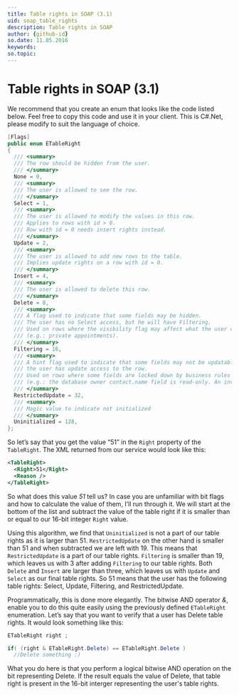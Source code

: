 ```yaml
---
title: Table rights in SOAP (3.1)
uid: soap_table_rights
description: Table rights in SOAP
author: {github-id}
so.date: 11.05.2016
keywords:
so.topic: 
---
```


# Table rights in SOAP (3.1)

We recommend that you create an enum that looks like the code listed below. Feel free to copy this code and use it in your client. This is C#.Net, please modify to suit the language of choice.

```csharp
[Flags]
public enum ETableRight
{
  /// <summary>
  /// The row should be hidden from the user.
  /// </summary>
  None = 0,
  /// <summary>
  /// The user is allowed to see the row.
  /// </summary>
  Select = 1,
  /// <summary>
  /// The user is allowed to modify the values in this row.
  /// Applies to rows with id > 0.
  /// Row with id = 0 needs insert rights instead.
  /// </summary>
  Update = 2,
  /// <summary>
  /// The user is allowed to add new rows to the table.
  /// Implies update rights on a row with id = 0.
  /// </summary>
  Insert = 4,
  /// <summary>
  /// The user is allowed to delete this row.
  /// </summary>
  Delete = 8,
  /// <summary>
  /// A flag used to indicate that some fields may be hidden.
  /// The user has no Select access, but he will have Filtering.
  /// Used on rows where the visibility flag may affect what the user can see
  /// (e.g.: private appointments).
  /// </summary>
  Filtering = 16,
  /// <summary>
  /// A hint flag used to indicate that some fields may not be updatable, even though
  /// the user has update access to the row.
  /// Used on rows where some fields are locked down by business rules or integrity constraints.
  /// (e.g.: the database owner contact.name field is read-only. An invitation's contact id is read-only)
  /// </summary>
  RestrictedUpdate = 32,
  /// <summary>
  /// Magic value to indicate not initialized
  /// </summary>
  Uninitialized = 128,
};
```

So let’s say that you get the value “51” in the `Right` property of the `TableRight`. The XML returned from our service would look like this:

```XML
<TableRight>
  <Right>51</Right>
  <Reason />
</TableRight>
```

So what does this value *51* tell us? In case you are unfamiliar with bit flags and how to calculate the value of them, I’ll run through it. We will start at the bottom of the list and subtract the value of the table right if it is smaller than or equal to our 16-bit integer `Right` value.

Using this algorithm, we find that `Uninitialized` is not a part of our table rights as it is larger than 51. `RestrictedUpdate` on the other hand is smaller than 51 and when subtracted we are left with 19. This means that `RestrictedUpdate` is a part of our table rights. `Filtering` is smaller than 19, which leaves us with 3 after adding `Filtering` to our table rights. Both `Delete` and `Insert` are larger than three, which leaves us with `Update` and `Select` as our final table rights. So 51 means that the user has the following table rights: Select, Update, Filtering, and RestrictedUpdate.

Programmatically, this is done more elegantly. The bitwise AND operator *&*, enable you to do this quite easily using the previously defined `ETableRight` enumeration. Let’s say that you want to verify that a user has Delete table rights. It would look something like this:

```csharp
ETableRight right ;

if( (right & ETableRight.Delete) == ETableRight.Delete )
  //Delete something :)
```

What you do here is that you perform a logical bitwise AND operation on the bit representing Delete. If the result equals the value of Delete, that table right is present in the 16-bit interger representing the user's table rights.
